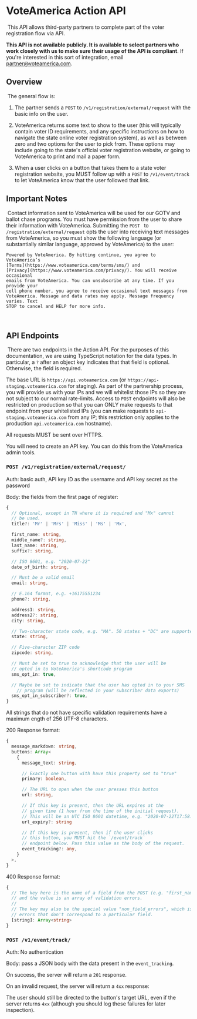 # VoteAmerica Action API
​
This API allows third-party partners to complete part of the voter registration
flow via API.

**This API is not available publicly. It is available to select partners who
work closely with us to make sure their usage of the API is compliant**. If
you're interested in this sort of integration, email
[partner@voteamerica.com](mailto:partner@voteamerica.com).

## Overview
​
The general flow is:

1. The partner sends a `POST` to `/v1/registration/external/request` with the
   basic info on the user.

2. VoteAmerica returns some text to show to the user (this will typically
   contain voter ID requirements, and any specific instructions on how to
   navigate the state online voter registration system), as well as between
   zero and two options for the user to pick from. These options may include
   going to the state's official voter registration website, or going to
   VoteAmerica to print and mail a paper form.

3. When a user clicks on a button that takes them to a state voter registration
   website, you MUST follow up with a `POST` to `/v1/event/track` to let
   VoteAmerica know that the user followed that link.
​
## Important Notes
​
Contact information sent to VoteAmerica will be used for our GOTV and ballot
chase programs. You must have permission from the user to share their
information with VoteAmerica. Submitting the `POST ` to
`/registration/external/request` opts the user into receiving text messages from
VoteAmerica, so you must show the following language (or substantially similar
language, approved by VoteAmerica) to the user:

```text
Powered by VoteAmerica. By hitting continue, you agree to VoteAmerica’s
[Terms](https://www.voteamerica.com/terms/sms/) and
[Privacy](https://www.voteamerica.com/privacy/). You will receive occasional
emails from VoteAmerica. You can unsubscribe at any time. If you provide your
cell phone number, you agree to receive occasional text messages from
VoteAmerica. Message and data rates may apply. Message frequency varies. Text
STOP to cancel and HELP for more info.
```
​
## API Endpoints
​
There are two endpoints in the Action API. For the purposes of this
documentation, we are using TypeScript notation for the data types. In
particular, a `?` after an object key indicates that that field is optional.
Otherwise, the field is required.

The base URL is `https://api.voteamerica.com` (or
`https://api-staging.voteamerica.com` for staging). As part of the partnership
process, you will provide us with your IPs and we will whitelist those IPs so
they are not subject to our normal rate-limits. Access to `POST` endpoints
will also be restricted on production so that you can ONLY make requests to
that endpoint from your whitelisted IPs (you can make requests to `api-staging.voteamerica.com`
from any IP; this restriction only applies to the production `api.voteamerica.com`
hostname).

All requests MUST be sent over HTTPS.

You will need to create an API key. You can do this from the VoteAmerica
admin tools.


### `POST /v1/registration/external/request/`

Auth: basic auth, API key ID as the username and API key secret as the password

Body: the fields from the first page of register:

```typescript
{
  // Optional, except in TN where it is required and "Mx" cannot
  // be used.
  title?: 'Mr' | 'Mrs' | 'Miss' | 'Ms' | 'Mx',

  first_name: string,
  middle_name?: string,
  last_name: string,
  suffix?: string,

  // ISO 8601, e.g. "2020-07-22"
  date_of_birth: string,

  // Must be a valid email
  email: string,

  // E.164 format, e.g. +16175551234
  phone?: string,

  address1: string,
  address2?: string,
  city: string,

  // Two-character state code, e.g. "MA". 50 states + "DC" are supported.
  state: string,

  // Five-character ZIP code
  zipcode: string,

  // Must be set to true to acknowledge that the user will be
  // opted in to VoteAmerica's shortcode program
  sms_opt_in: true,

  // Maybe be set to indicate that the user has opted in to your SMS
    // program (will be reflected in your subscriber data exports)
  sms_opt_in_subscriber?: true,
}
```

All strings that do not have specific validation requirements have a maximum
ength of 256 UTF-8 characters.

200 Response format:

```typescript
{
  message_markdown: string,
  buttons: Array<
    {
      message_text: string,

      // Exactly one button with have this property set to "true"
      primary: boolean,

      // The URL to open when the user presses this button
      url: string,

      // If this key is present, then the URL expires at the
      // given time (1 hour from the time of the initial request).
      // This will be an UTC ISO 8601 datetime, e.g. "2020-07-22T17:58:30Z"
      url_expiry?: string

      // If this key is present, then if the user clicks
      // this button, you MUST hit the `/event/track`
      // endpoint below. Pass this value as the body of the request.
      event_tracking?: any,
    }
  >,
}
```

400 Response format:

```typescript
{
  // The key here is the name of a field from the POST (e.g. "first_name")
  // and the value is an array of validation errors.
  //
  // The key may also be the special value "non_field_errors", which is for
  // errors that don't correspond to a particular field.
  [string]: Array<string>
}
```

### `POST /v1/event/track/`

Auth: No authentication

Body: pass a JSON body with the data present in the `event_tracking`.

On success, the server will return a `201` response.

On an invalid request, the server will return a `4xx` response:

The user should still be directed to the button's target URL, even if the server returns `4xx` (although you should log these failures for later inspection).
